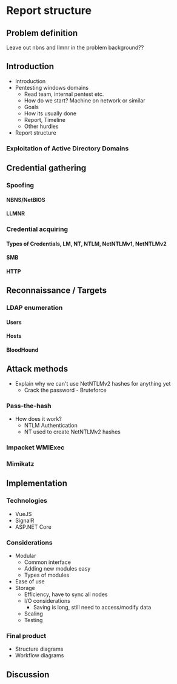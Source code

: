 # Report structure

## Problem definition
Leave out nbns and llmnr in the problem background??

## Introduction
* Introduction
* Pentesting windows domains
    * Read team, internal pentest etc.
    * How do we start? Machine on network or similar
    * Goals
    * How its usually done
    * Report, Timeline
    * Other hurdles
* Report structure
### Exploitation of Active Directory Domains

## Credential gathering
### Spoofing
#### NBNS/NetBIOS
#### LLMNR
### Credential acquiring
#### Types of Credentials, LM, NT, NTLM, NetNTLMv1, NetNTLMv2
#### SMB
#### HTTP

## Reconnaissance / Targets
### LDAP enumeration
#### Users
#### Hosts
#### BloodHound

## Attack methods
* Explain why we can't use NetNTLMv2 hashes for anything yet
    * Crack the password - Bruteforce

### Pass-the-hash
* How does it work?
    * NTLM Authentication
    * NT used to create NetNTLMv2 hashes

### Impacket WMIExec
### Mimikatz

## Implementation

### Technologies
* VueJS
* SignalR
* ASP.NET Core

### Considerations
* Modular
    * Common interface
    * Adding new modules easy
    * Types of modules
* Ease of use
* Storage
    * Efficiency, have to sync all nodes
    * I/O considerations
        * Saving is long, still need to access/modify data
    * Scaling
    * Testing

### Final product
* Structure diagrams
* Workflow diagrams

## Discussion

